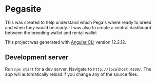 # Pegasite

This was created to help understand which Pega's where ready to breed and when they would be ready. It was also to create a central dashboard between the breeding wallet and rental wallet

This project was generated with [Angular CLI](https://github.com/angular/angular-cli) version 12.2.12.

## Development server

Run `npm start` for a dev server. Navigate to `http://localhost:4200/`. The app will automatically reload if you change any of the source files.
